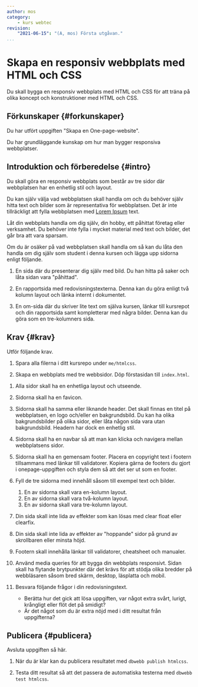 ```yaml
---
author: mos
category:
    - kurs webtec
revision:
    "2021-06-15": "(A, mos) Första utgåvan."
...
```

Skapa en responsiv webbplats med HTML och CSS
===================================

Du skall bygga en responsiv webbplats med HTML och CSS för att träna på olika koncept och konstruktioner med HTML och CSS.

<!--more-->



Förkunskaper {#forkunskaper}
-----------------------

Du har utfört uppgiften "Skapa en One-page-website".

Du har grundläggande kunskap om hur man bygger responsiva webbplatser.



<!--
Genomgång {#genom}
------------------------

Här är en video som "pratar" dig igenom uppgiftens upplägg och visar hur du kommer igång.

[YOUTUBE src="gKzwQTG9eCI" width=700 caption="Kurs mvc kmom03 tisdagsgenomgång, del 3/3 uppgiften (Zoom med Mikael)."]
-->



Introduktion och förberedelse {#intro}
-----------------------

Du skall göra en responsiv webbplats som består av tre sidor där webbplatsen har en enhetlig stil och layout.

Du kan själv välja vad webbplatsen skall handla om och du behöver själv hitta text och bilder som är representativa för webbplatsen. Det är inte tillräckligt att fylla webbplatsen med [Lorem Ipsum](https://www.lipsum.com/) text.

Låt din webbplats handla om dig själv, din hobby, ett påhittat företag eller verksamhet. Du behöver inte fylla i mycket material med text och bilder, det går bra att vara sparsam.

Om du är osäker på vad webbplatsen skall handla om så kan du låta den handla om dig själv som student i denna kursen och lägga upp sidorna enligt följande.

1. En sida där du presenterar dig själv med bild. Du han hitta på saker och låta sidan vara "påhittad".

1. En rapportsida med redovisningstexterna. Denna kan du göra enligt två kolumn layout och länka internt i dokumentet.

1. En om-sida där du skriver lite text om själva kursen, länkar till kursrepot och din rapportsida samt kompletterar med några bilder. Denna kan du göra som en tre-kolumners sida.



Krav {#krav}
-----------------------

Utför följande krav.

1. Spara alla filerna i ditt kursrepo under `me/htmlcss`.

1. Skapa en webbplats med tre webbsidor. Döp förstasidan till `index.html`.

<!--
1. Skapa en webbplats med tre webbsidor. Döp förstasidan till `home.html`.

1. Sidorna skall validera i Unicorn.
-->

1. Alla sidor skall ha en enhetliga layout och utseende.

1. Sidorna skall ha en favicon.

1. Sidorna skall ha samma eller liknande header. Det skall finnas en titel på webbplatsen, en logo och/eller en bakgrundsbild. Du kan ha olika bakgrundsbilder på olika sidor, eller låta någon sida vara utan bakgrundsbild. Headern har dock en enhetlig stil.

1. Sidorna skall ha en navbar så att man kan klicka och navigera mellan webbplatsens sidor.

1. Sidorna skall ha en gemensam footer. Placera en copyright text i footern tillsammans med länkar till validatorer. Kopiera gärna de footers du gjort i onepage-uppgiften och styla dem så att det ser ut som en footer.

1. Fyll de tre sidorna med innehåll såsom till exempel text och bilder.
    1. En av sidorna skall vara en-kolumn layout.
    1. En av sidorna skall vara två-kolumn layout.
    1. En av sidorna skall vara tre-kolumn layout.

1. Din sida skall inte lida av effekter som kan lösas med clear float eller clearfix.

1. Din sida skall inte lida av effekter av "hoppande" sidor på grund av skrollbaren eller minsta höjd.

1. Footern skall innehålla länkar till validatorer, cheatsheet och manualer.

1. Använd media queries för att bygga din webbplats responsivt. Sidan skall ha flytande brytpunkter där det krävs för att stödja olika bredder på webbläsaren såsom bred skärm, desktop, läsplatta och mobil.

1. Besvara följande frågor i din redovisningstext.

    * Berätta hur det gick att lösa uppgiften, var något extra svårt, lurigt, krångligt eller flöt det på smidigt?
    * Är det något som du är extra nöjd med i ditt resultat från uppgifterna?



Publicera {#publicera}
-----------------------

Avsluta uppgiften så här.

1. När du är klar kan du publicera resultatet med `dbwebb publish htmlcss`.

1. Testa ditt resultat så att det passera de automatiska testerna med `dbwebb test htmlcss`.

